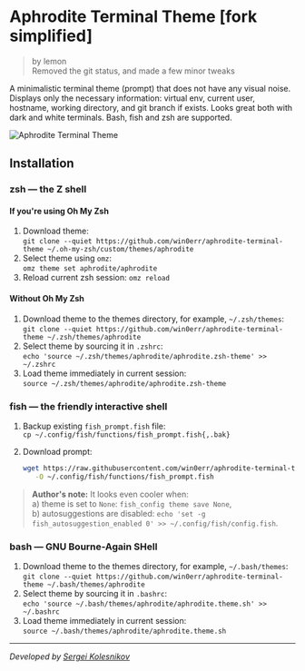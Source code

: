 # Aphrodite Terminal Theme [fork simplified]

> by lemon\
> Removed the git status, and made a few minor tweaks

A minimalistic terminal theme (prompt) that does not have any visual noise. Displays only the necessary information: virtual env, current user, hostname, working directory, and git branch if exists. Looks great both with dark and white terminals. Bash, fish and zsh are supported.

![Aphrodite Terminal Theme](./assets/screenshot.png)

## Installation

### **zsh** — the Z shell

#### If you're using Oh My Zsh

1. Download theme: \
   `git clone --quiet https://github.com/win0err/aphrodite-terminal-theme ~/.oh-my-zsh/custom/themes/aphrodite`
2. Select theme using `omz`: \
   `omz theme set aphrodite/aphrodite`
3. Reload current zsh session: `omz reload`

#### Without Oh My Zsh

1. Download theme to the themes directory, for example, `~/.zsh/themes`: \
   `git clone --quiet https://github.com/win0err/aphrodite-terminal-theme ~/.zsh/themes/aphrodite`
2. Select theme by sourcing it in `.zshrc`: \
   `echo 'source ~/.zsh/themes/aphrodite/aphrodite.zsh-theme' >> ~/.zshrc`
3. Load theme immediately in current session: \
   `source ~/.zsh/themes/aphrodite/aphrodite.zsh-theme`

### **fish** — the friendly interactive shell

1. Backup existing `fish_prompt.fish` file: \
   `cp ~/.config/fish/functions/fish_prompt.fish{,.bak}`
2. Download prompt:

   ```sh
   wget https://raw.githubusercontent.com/win0err/aphrodite-terminal-theme/master/fish_prompt.fish \
      -O ~/.config/fish/functions/fish_prompt.fish
   ```

> **Author's note:** It looks even cooler when: \
> a) theme is set to `None`: `fish_config theme save None`, \
> b) autosuggestions are disabled: `echo 'set -g fish_autosuggestion_enabled 0' >> ~/.config/fish/config.fish`.

### bash — GNU Bourne-Again SHell

1. Download theme to the themes directory, for example, `~/.bash/themes`: \
   `git clone --quiet https://github.com/win0err/aphrodite-terminal-theme ~/.bash/themes/aphrodite`
2. Select theme by sourcing it in `.bashrc`: \
   `echo 'source ~/.bash/themes/aphrodite/aphrodite.theme.sh' >> ~/.bashrc`
3. Load theme immediately in current session: \
   `source ~/.bash/themes/aphrodite/aphrodite.theme.sh`

---
_Developed by [Sergei Kolesnikov](https://github.com/win0err)_
